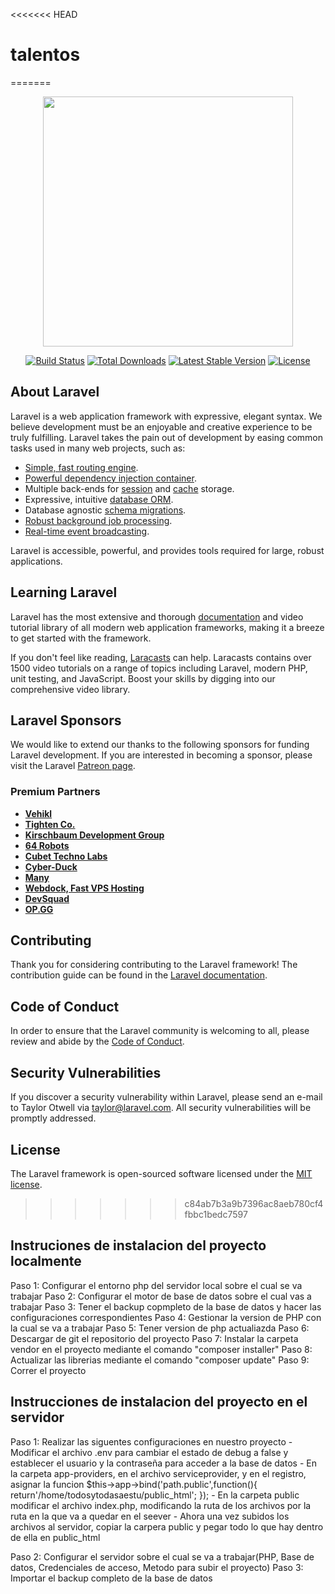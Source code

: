 <<<<<<< HEAD
# talentos
=======
<p align="center"><a href="https://laravel.com" target="_blank"><img src="https://raw.githubusercontent.com/laravel/art/master/logo-lockup/5%20SVG/2%20CMYK/1%20Full%20Color/laravel-logolockup-cmyk-red.svg" width="400"></a></p>

<p align="center">
<a href="https://travis-ci.org/laravel/framework"><img src="https://travis-ci.org/laravel/framework.svg" alt="Build Status"></a>
<a href="https://packagist.org/packages/laravel/framework"><img src="https://poser.pugx.org/laravel/framework/d/total.svg" alt="Total Downloads"></a>
<a href="https://packagist.org/packages/laravel/framework"><img src="https://poser.pugx.org/laravel/framework/v/stable.svg" alt="Latest Stable Version"></a>
<a href="https://packagist.org/packages/laravel/framework"><img src="https://poser.pugx.org/laravel/framework/license.svg" alt="License"></a>
</p>

## About Laravel

Laravel is a web application framework with expressive, elegant syntax. We believe development must be an enjoyable and creative experience to be truly fulfilling. Laravel takes the pain out of development by easing common tasks used in many web projects, such as:

- [Simple, fast routing engine](https://laravel.com/docs/routing).
- [Powerful dependency injection container](https://laravel.com/docs/container).
- Multiple back-ends for [session](https://laravel.com/docs/session) and [cache](https://laravel.com/docs/cache) storage.
- Expressive, intuitive [database ORM](https://laravel.com/docs/eloquent).
- Database agnostic [schema migrations](https://laravel.com/docs/migrations).
- [Robust background job processing](https://laravel.com/docs/queues).
- [Real-time event broadcasting](https://laravel.com/docs/broadcasting).

Laravel is accessible, powerful, and provides tools required for large, robust applications.

## Learning Laravel

Laravel has the most extensive and thorough [documentation](https://laravel.com/docs) and video tutorial library of all modern web application frameworks, making it a breeze to get started with the framework.

If you don't feel like reading, [Laracasts](https://laracasts.com) can help. Laracasts contains over 1500 video tutorials on a range of topics including Laravel, modern PHP, unit testing, and JavaScript. Boost your skills by digging into our comprehensive video library.

## Laravel Sponsors

We would like to extend our thanks to the following sponsors for funding Laravel development. If you are interested in becoming a sponsor, please visit the Laravel [Patreon page](https://patreon.com/taylorotwell).

### Premium Partners

- **[Vehikl](https://vehikl.com/)**
- **[Tighten Co.](https://tighten.co)**
- **[Kirschbaum Development Group](https://kirschbaumdevelopment.com)**
- **[64 Robots](https://64robots.com)**
- **[Cubet Techno Labs](https://cubettech.com)**
- **[Cyber-Duck](https://cyber-duck.co.uk)**
- **[Many](https://www.many.co.uk)**
- **[Webdock, Fast VPS Hosting](https://www.webdock.io/en)**
- **[DevSquad](https://devsquad.com)**
- **[OP.GG](https://op.gg)**

## Contributing

Thank you for considering contributing to the Laravel framework! The contribution guide can be found in the [Laravel documentation](https://laravel.com/docs/contributions).

## Code of Conduct

In order to ensure that the Laravel community is welcoming to all, please review and abide by the [Code of Conduct](https://laravel.com/docs/contributions#code-of-conduct).

## Security Vulnerabilities

If you discover a security vulnerability within Laravel, please send an e-mail to Taylor Otwell via [taylor@laravel.com](mailto:taylor@laravel.com). All security vulnerabilities will be promptly addressed.

## License

The Laravel framework is open-sourced software licensed under the [MIT license](https://opensource.org/licenses/MIT).
>>>>>>> c84ab7b3a9b7396ac8aeb780cf4fbbc1bedc7597

## Instruciones de instalacion del proyecto localmente
Paso 1: Configurar el entorno php del servidor local sobre el cual se va trabajar
Paso 2: Configurar el motor de base de datos sobre el cual vas a trabajar 
Paso 3: Tener el backup copmpleto de la base de datos y hacer las configuraciones correspondientes 
Paso 4: Gestionar la version de PHP con la cual se va a trabajar 
Paso 5: Tener version de php actualiazda
Paso 6: Descargar de git el repositorio del proyecto
Paso 7: Instalar la carpeta vendor en el proyecto mediante el comando "composer installer"
Paso 8: Actualizar las librerias mediante el comando "composer update"
Paso 9: Correr el proyecto

## Instrucciones de instalacion del proyecto en el servidor
Paso 1: Realizar las siguentes configuraciones en nuestro proyecto
    -   Modificar el archivo .env para cambiar el estado de debug a false y establecer el usuario y la contraseña para acceder a la base de datos
    -   En la carpeta app-providers, en el archivo serviceprovider, y en el registro, asignar la funcion
            $this->app->bind('path.public',function(){
                return'/home/todosytodasaestu/public_html';
            });
    -   En la carpeta public modificar el archivo index.php, modificando la ruta de los archivos por la ruta en la que va a quedar en el seever
    -   Ahora una vez subidos los archivos al servidor, copiar la carpera public y pegar todo lo que hay dentro de ella en public_html
    
Paso 2: Configurar el servidor sobre el cual se va a trabajar(PHP, Base de datos, Credenciales de acceso, Metodo para subir el proyecto) 
Paso 3: Importar el backup completo de la base de datos


 
